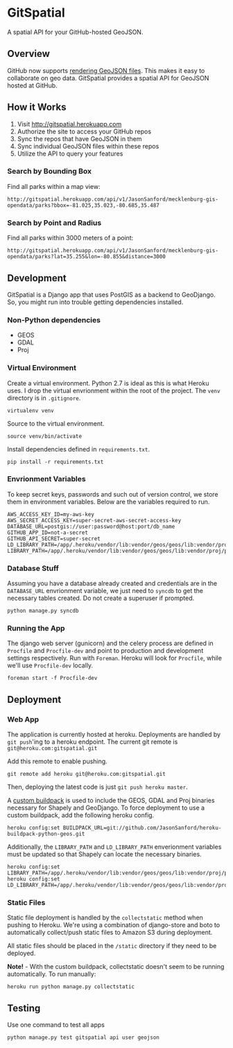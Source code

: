 # GitSpatial

A spatial API for your GitHub-hosted GeoJSON.

## Overview

GitHub now supports [rendering GeoJSON files](https://help.github.com/articles/mapping-geojson-files-on-github). This makes it easy to collaborate on geo data. GitSpatial provides a spatial API for GeoJSON hosted at GitHub. 

## How it Works

1. Visit http://gitspatial.herokuapp.com
2. Authorize the site to access your GitHub repos
3. Sync the repos that have GeoJSON in them
4. Sync individual GeoJSON files within these repos
5. Utilize the API to query your features

### Search by Bounding Box

Find all parks within a map view:

    http://gitspatial.herokuapp.com/api/v1/JasonSanford/mecklenburg-gis-opendata/parks?bbox=-81.025,35.023,-80.685,35.487

### Search by Point and Radius

Find all parks within 3000 meters of a point:

    http://gitspatial.herokuapp.com/api/v1/JasonSanford/mecklenburg-gis-opendata/parks?lat=35.255&lon=-80.855&distance=3000

## Development

GitSpatial is a Django app that uses PostGIS as a backend to GeoDjango. So, you might run into trouble getting dependencies installed.

### Non-Python dependencies

* GEOS
* GDAL
* Proj

### Virtual Environment

Create a virtual environment. Python 2.7 is ideal as this is what Heroku uses. I drop the virtual envrionment within the root of the project. The `venv` directory is in `.gitignore`.

    virtualenv venv

Source to the virtual environment.

    source venv/bin/activate

Install dependencies defined in `requirements.txt`.

    pip install -r requirements.txt

### Envrionment Variables

To keep secret keys, passwords and such out of version control, we store them in environment variables. Below are the variables required to run.

    AWS_ACCESS_KEY_ID=my-aws-key
    AWS_SECRET_ACCESS_KEY=super-secret-aws-secret-access-key
    DATABASE_URL=postgis://user:password@host:port/db_name
    GITHUB_APP_ID=not-a-secret
    GITHUB_API_SECRET=super-secret
    LD_LIBRARY_PATH=/app/.heroku/vendor/lib:vendor/geos/geos/lib:vendor/proj/proj/lib:vendor/gdal/gdal/lib
    LIBRARY_PATH=/app/.heroku/vendor/lib:vendor/geos/geos/lib:vendor/proj/proj/lib:vendor/gdal/gdal/lib

### Database Stuff

Assuming you have a database already created and credentials are in the `DATABASE_URL` envrionment variable, we just need to `syncdb` to get the necessary tables created. Do not create a superuser if prompted.

    python manage.py syncdb

### Running the App

The django web server (gunicorn) and the celery process are defined in `Procfile` and `Procfile-dev` and point to production and development settings respectively. Run with `Foreman`. Heroku will look for `Procfile`, while we'll use `Procfile-dev` locally.

    foreman start -f Procfile-dev

## Deployment

### Web App

The application is currently hosted at heroku. Deployments are handled by `git push`'ing to a heroku endpoint. The current git remote is `git@heroku.com:gitspatial.git`

Add this remote to enable pushing.

    git remote add heroku git@heroku.com:gitspatial.git

Then, deploying the latest code is just `git push heroku master`.

A [custom buildpack](https://github.com/JasonSanford/heroku-buildpack-python-geos) is used to include the GEOS, GDAL and Proj binaries necessary for Shapely and GeoDjango. To force deployment to use a custom buildpack, add the following heroku config.

    heroku config:set BUILDPACK_URL=git://github.com/JasonSanford/heroku-buildpack-python-geos.git

Additionally, the `LIBRARY_PATH` and `LD_LIBRARY_PATH` enverionment variables must be updated so that Shapely can locate the necessary binaries.

    heroku config:set LIBRARY_PATH=/app/.heroku/vendor/lib:vendor/geos/geos/lib:vendor/proj/proj/lib:vendor/gdal/gdal/lib
    heroku config:set LD_LIBRARY_PATH=/app/.heroku/vendor/lib:vendor/geos/geos/lib:vendor/proj/proj/lib:vendor/gdal/gdal/lib

### Static Files

Static file deployment is handled by the `collectstatic` method when pushing to Heroku. We're using a combination of django-store and boto to automatically collect/push static files to Amazon S3 during deployment.

All static files should be placed in the `/static` directory if they need to be deployed.

**Note!** - With the custom buildpack, collectstatic doesn't seem to be running automatically. To run manually:

    heroku run python manage.py collectstatic

## Testing

Use one command to test all apps

    python manage.py test gitspatial api user geojson

